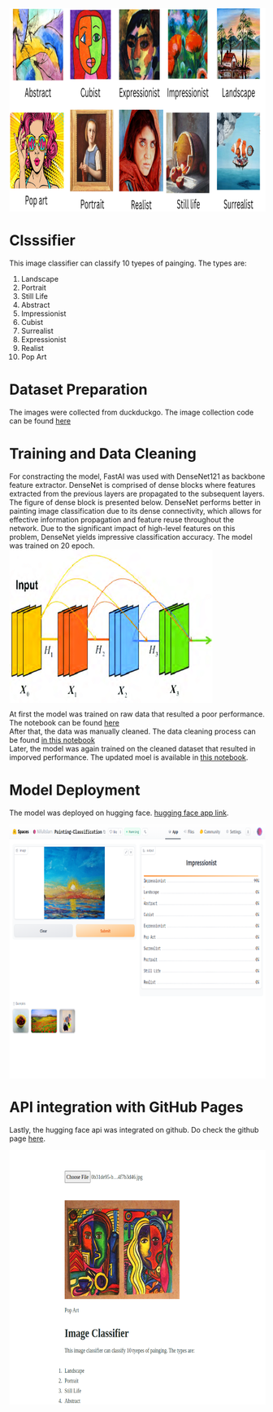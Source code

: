 
<img align="center" height="400px" width="1000px" src="https://github.com/NifulIslam/Painting-Classifier/blob/main/photos/SamplePaintings.png" alt="Hugging face">

# Clsssifier
This image classifier can classify 10 tyepes of painging. The types are: <br>
1. Landscape
2. Portrait
3. Still Life
4. Abstract
5. Impressionist
6. Cubist
7. Surrealist
8. Expressionist
9. Realist
10. Pop Art
# Dataset Preparation
The images were collected from duckduckgo. The image collection code can be found [here](https://www.kaggle.com/code/naifislam/download-image-from-duckduckgo)
# Training and Data Cleaning
For constracting the model, FastAI was used with DenseNet121 as backbone feature extractor. DenseNet is comprised of dense blocks where features extracted from the previous layers are propagated to the subsequent layers. The figure of dense block is presented below. DenseNet performs better in painting image classification due to its dense connectivity, which allows for effective information propagation and feature reuse throughout the network. Due to the significant impact of high-level features on this problem, DenseNet yields impressive classification accuracy. The model was trained on 20 epoch. <br>
<img align="center" height="300px" width="400px" src="https://raw.githubusercontent.com/NifulIslam/Painting-Classifier/main/photos/densenet.png" alt="Dense block">

At first the model was trained on raw data that resulted a poor performance. The notebook can be found [here](https://www.kaggle.com/code/naifislam/painting-classification-with-fastai?scriptVersionId=135915170) <br>
After that, the data was manually cleaned. The data cleaning process can be found [in this notebook](https://github.com/NifulIslam/Painting-Classifier/blob/main/notebooks/Data%20Clean.ipynb) <br>
Later, the model was again trained on the cleaned dataset that resulted in imporved performance. The updated moel is available in [this notebook](https://www.kaggle.com/code/naifislam/painting-classification-with-fastai?scriptVersionId=136266989).

# Model Deployment
The model was deployed on hugging face. [hugging face app link](https://huggingface.co/spaces/NifulIslam/Painting-Classification). 

<img align="center" height="500px" width="800px" src="https://github.com/NifulIslam/Painting-Classifier/blob/main/photos/hugging-face.png" alt="Hugging face">

# API integration with GitHub Pages
Lastly, the hugging face api was integrated on github. Do check the github page [here](https://nifulislam.github.io/Painting-Classifier/).

<img align="center" height="500px" width="900px" src="https://github.com/NifulIslam/Painting-Classifier/blob/main/photos/github.png" alt="Github Page">

